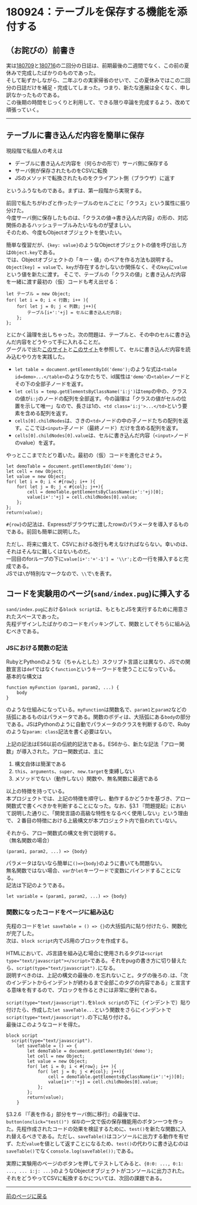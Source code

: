 # 180924：テーブルを保存する機能を添付する

## （お詫びの）前書き

実は[180709][]と[180716][]の二回分の日誌は、前期最後の二週間でなく、この前の夏休みで完成したばかりのものであった。  
そして恥ずかしながら、二年ぶりの実家帰省のせいで、この夏休みではこの二回分の日誌だけを補足・完成してしまった。つまり、新たな進展は全くなく、申し訳なかったものである。  
この後期の時間をじっくりと利用して、できる限り卒論を完成するよう、改めて頑張っていく。

***

## テーブルに書き込んだ内容を簡単に保存

現段階で私個人の考えは

* デーブルに書き込んだ内容を（何らかの形で）サーバ側に保存する
* サーバ側が保存されたものをCSVに転換
* JSのメソッドで転換されたものをクライアント側（ブラウザ）に返す
  

というふうなものである。まずは、第一段階から実現する。

前回で私たちがわざと作ったテーブルのセルごとに「クラス」という属性に振り分けた。  
今度サーバ側に保存したものは、「クラスの値->書き込んだ内容」の形の、対応関係のあるハッシュテーブルみたいなものが望ましい。  
そのため、今度もObjectオブジェクトを使いたい。

簡単な復習だが、`{key: value}`のようなObjectオブジェクトの値を呼び出し方は`Object.key`である。  
では、Objectオブジェクトの「キー・値」のペアを作る方法も説明する。  
`Object[key] = value`で、`key`が存在するかしないか関係なく、その`key`に`value`という値を新たに渡す。
そこで、テーブルの「クラスの値」と書き込んだ内容を一緒に渡す最初の（仮）コードも考え出せる：

```
let テーブル = new Object;
for( let i = 0; i < 行数; i++ ){
    for( let j = 0; j < 列数; j++){
        テーブル[i+':'+j] = セルに書き込んだ内容;
    };
};
```

とにかく論理を出しちゃった。次の問題は、テーブルと、その中のセルに書き込んだ内容をどうやって手に入れることだ。  
グーグルで出た[このサイト][site1]と[このサイト][site2]を参照して、セルに書き込んだ内容を読み込むやり方を実践した。

* `let table = document.getElementById('demo');`のような式は`<table id=demo>...</table>`のようなかたちで、id属性は`'demo'`の`<table>`ノードとその下の全部子ノードを返す。
* `let cells = temp.getElementsByClassName('i:j')`は`temp`の中の、クラスの値が`i:j`のノードの配列を全部返す。今の論理は「クラスの値がセルの位置を示して唯一」なので、長さは1の、`<td class='i:j'>...</td>`という要素を含める配列を返す。
* `cells[0].childNodes`は、さきの`<td>`ノードの中の子ノードたちの配列を返す。ここでは`<input>`子ノード（最終ノード）だけを含める配列を返す。
* `cells[0].childNodes[0].value`は、セルに書き込んだ内容（`<input>`ノードのvalue）を返す。

やっとここまでたどり着いた。最初の（仮）コードを進化させよう。

```
let demoTable = document.getElementById('demo');
let cell = new Object;
let value = new Object;
for( let i = 0; i < #{row}; i++ ){
    for( let j = 0; j < #{col}; j++){
        cell = demoTable.getElementsByClassName(i+':'+j)[0];
        value[i+':'+j] = cell.childNodes[0].value;
    };
};
return(value);
```

`#{row}`の記法は、Expressがブラウザに渡したrowのパラメータを導入するものである。前回も簡単に説明した。

ただし、将来に備えて、CSVにおける改行も考えなければならない。幸いのは、それはそんなに難しくはないものだ。  
一回目のforループの下に`value[i+':'+'-1'] = '\\r';`との一行を挿入すると完成である。  
JSでは`\`が特別なマークなので、`\\`で`\`を表す。

## コードを実験用のページ(`sand/index.pug`)に挿入する

`sand/index.pug`における`block script`は、もともとJSを実行するために用意されたスペースであった。  
先程デザインしたばかりのコードをパッキングして、関数としてそちらに組み込むべきである。

### JSにおける関数の記法

RubyとPythonのような（ちゃんとした）スクリプト言語とは異なり、JSでの関数宣言は`def`ではなく`function`というキーワードを使うことになっている。  
基本的な構文は

```
function myFunction (param1, param2, ...) {
    body
}
```

のような仕組みになっている。`myFunction`は関数名で、`param1`と`param2`などの括弧にあるものはパラメータである。関数のボディは、大括弧にある`body`の部分である。JSはPythonのように自動でパラメータのクラスを判断するので、Rubyのような`param: class`記法を書く必要はない。

上記の記法はES6以前の伝統的記法である。ES6から、新たな記法「アロー関数」が導入された。アロー関数式は、主に

1. 構文自体は簡潔である
2. `this`、`arguments`、`super`、`new.target`を束縛しない
3. メソッドでない（動作しない）関数や、無名関数に最適である

以上の特徴を持っている。  
本プロジェクトでは、上記の特徴を順守し、動作するかどうかを基づき、アロー関数式で書くべきかを判断することになった。なお、§3.1 『問題提起』において説明した通りに、「開発言語の高級な特性をなるべく使用しない」という理由で、２番目の特徴における上級構文が本プロジェクト内で扱われていない。

それから、アロー関数式の構文を例で説明する。  
（無名関数の場合）

```
(param1, param2, ...) => {body}
```

パラメータはないなら簡単に`()=>{body}`のように書いても問題ない。  
無名関数ではない場合、`var`か`let`キーワードで変数にバインドすることになる。  
記法は下記のようである。

```
let variable = (param1, param2, ...) => {body}
```

### 関数になったコードをページに組み込む

先程のコードを`let saveTable = () => {}`の大括弧内に貼り付けたら、関数化が完了した。  
次は、`block script`内でJS用のブロックを作成する。

HTMLにおいて、JS言語を組み込む場合に使用されるタグは`<script type="text/javascript"></script>`である。それをpugの書き方に切り替えたら、`script(type="text/javascript").`になる。  
説明すべきのは、上記の構文の最後の`.`を忘れないこと。タグの後ろの`.`は、「次のインデントからインデントが終わるまで全部このタグの内容である」と宣言する意味を有するので、ブロックを作るときには非常に便利である。

`script(type="text/javascript").`を`block script`の下に（インデントで）貼り付けたら、作成した`let saveTable...`という関数をさらにインデントで`script(type="text/javascript").`の下に貼り付ける。  
最後はこのようなコードを得た。

```
block script
  script(type="text/javascript").
    let saveTable = () => {
        let demoTable = document.getElementById('demo');
        let cell = new Object;
        let value = new Object;
        for( let i = 0; i < #{row}; i++ ){
            for( let j = 0; j < #{col}; j++){
                cell = demoTable.getElementsByClassName(i+':'+j)[0];
                value[i+':'+j] = cell.childNodes[0].value;
            };
        };
        return(value);
    }
```

§3.2.6 『「表を作る」部分をサーバ側に移行』の最後では、`button(onclick="test()") 保存`の一文で仮の保存機能用のボタン一つを作った。先程作成されたコードの効果を検証するために、`test()`を新たな関数に入れ替えるべきである。ただし、`saveTable()`はコンソールに出力する動作を有せず、ただ`value`を値として返すことになるため、`test()`の代わりに書き込むのは`saveTable()`でなく`console.log(saveTable());`である。

実際に実験用のページのボタンを押してテストしてみると、`{0:0: ..., 0:1: ..., ... i:j: ...}`のようなObjectオブジェクトがコンソールに出力された。  
それをどうやってCSVに転換するかについては、次回の課題である。

***

[前のページに戻る][]

[前のページに戻る]: /blog "ブログ"
[180709]: /blog/180709 "180709"
[180716]: /blog/180716 "180716"
[site1]: https://www.cnblogs.com/shengulong/p/8919747.html "js获取table的值，js获取td里input的值"
[site2]: https://www.cnblogs.com/hl-520/p/4245475.html "原生js获取元素的class属性（获取class的所有元素）以及改变或添加className"